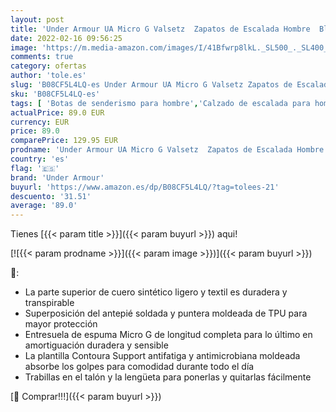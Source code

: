 ```yaml
---
layout: post
title: 'Under Armour UA Micro G Valsetz  Zapatos de Escalada Hombre  Black/Black/Jet Gray  42.5 EU'
date: 2022-02-16 09:56:25
image: 'https://m.media-amazon.com/images/I/41Bfwrp8lkL._SL500_._SL400_.jpg'
comments: true
category: ofertas
author: 'tole.es'
slug: 'B08CF5L4LQ-es Under Armour UA Micro G Valsetz Zapatos de Escalada Hombre...'
sku: 'B08CF5L4LQ-es'
tags: [ 'Botas de senderismo para hombre','Calzado de escalada para hombre','Calzado de senderismo para hombre','Calzado deportivo para hombre','Zapatillas y calzado deportivo para hombre','Zapatos','Zapatos para hombre','Zapatos y complementos','under armour','zapatos', ]
actualPrice: 89.0 EUR
currency: EUR
price: 89.0
comparePrice: 129.95 EUR
prodname: 'Under Armour UA Micro G Valsetz  Zapatos de Escalada Hombre  Black/Black/Jet Gray  42.5 EU'
country: 'es'
flag: '🇪🇸'
brand: 'Under Armour'
buyurl: 'https://www.amazon.es/dp/B08CF5L4LQ/?tag=tolees-21'
descuento: '31.51'
average: '89.0'
---
```


Tienes [{{< param title >}}]({{< param buyurl >}}) aqui!

[![{{< param prodname >}}]({{< param image >}})]({{< param buyurl >}})

🔎:

- La parte superior de cuero sintético ligero y textil es duradera y transpirable
- Superposición del antepié soldada y puntera moldeada de TPU para mayor protección
- Entresuela de espuma Micro G de longitud completa para lo último en amortiguación duradera y sensible
- La plantilla Contoura Support antifatiga y antimicrobiana moldeada absorbe los golpes para comodidad durante todo el día
- Trabillas en el talón y la lengüeta para ponerlas y quitarlas fácilmente

[🛒 Comprar!!!]({{< param buyurl >}})

